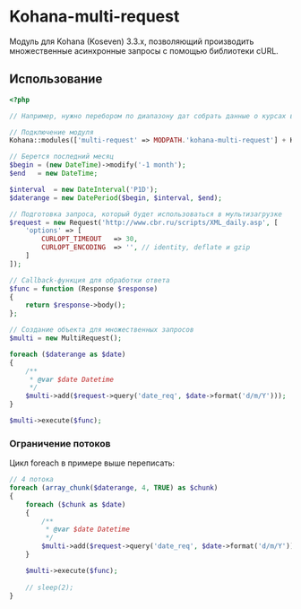 # Kohana-multi-request
Модуль для Kohana (Koseven) 3.3.x, позволяющий производить множественные асинхронные запросы с помощью библиотеки cURL.
## Использование
```php
<?php

// Например, нужно перебором по диапазону дат собрать данные о курсах валют

// Подключение модуля
Kohana::modules(['multi-request' => MODPATH.'kohana-multi-request'] + Kohana::modules());

// Берется последний месяц
$begin = (new DateTime)->modify('-1 month');
$end   = new DateTime;

$interval  = new DateInterval('P1D');
$daterange = new DatePeriod($begin, $interval, $end);

// Подготовка запроса, который будет использоваться в мультизагрузке
$request = new Request('http://www.cbr.ru/scripts/XML_daily.asp', [
	'options' => [
		CURLOPT_TIMEOUT   => 30,
		CURLOPT_ENCODING  => '', // identity, deflate и gzip
	]
]);

// Callback-функция для обработки ответа
$func = function (Response $response)
{
	return $response->body();
};

// Создание объекта для множественных запросов
$multi = new MultiRequest();

foreach ($daterange as $date)
{
	/**
	 * @var $date Datetime
	 */
	$multi->add($request->query('date_req', $date->format('d/m/Y')));
}

$multi->execute($func);
```

### Ограничение потоков
Цикл foreach в примере выше переписать:
```php
// 4 потока
foreach (array_chunk($daterange, 4, TRUE) as $chunk)
{
	foreach ($chunk as $date)
	{
		/**
		 * @var $date Datetime
		 */
		$multi->add($request->query('date_req', $date->format('d/m/Y')));
	}

	$multi->execute($func);
	
	// sleep(2);
}
```
